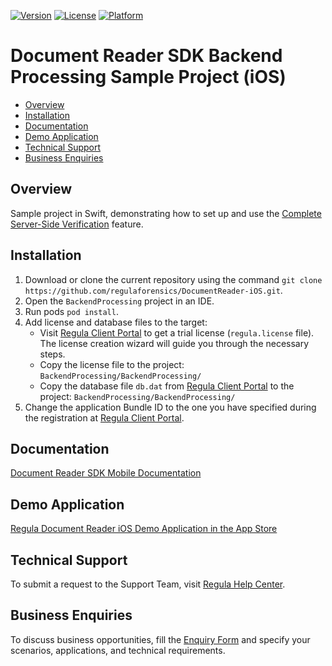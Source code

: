 [![Version](https://img.shields.io/cocoapods/v/DocumentReader.svg?style=flat)](http://cocoapods.org/pods/DocumentReader)
[![License](https://img.shields.io/cocoapods/l/DocumentReader.svg?style=flat)](http://cocoapods.org/pods/DocumentReader)
[![Platform](https://img.shields.io/cocoapods/p/DocumentReader.svg?style=flat)](http://cocoapods.org/pods/DocumentReader)

# Document Reader SDK Backend Processing Sample Project (iOS)

* [Overview](#overview)
* [Installation](#installation)
* [Documentation](#documentation)
* [Demo Application](#demo-application)
* [Technical Support](#technical-support)
* [Business Enquiries](#business-enquiries)

## Overview

Sample project in Swift, demonstrating how to set up and use the <a target="_blank" href="https://docs.regulaforensics.com/develop/doc-reader-sdk/mobile/integration/server-side-verification/">Complete Server-Side Verification</a> feature.

## Installation

1. Download or clone the current repository using the command `git clone https://github.com/regulaforensics/DocumentReader-iOS.git`.
2. Open the `BackendProcessing` project in an IDE.
3. Run pods `pod install`.
4. Add license and database files to the target:
    - Visit [Regula Client Portal](https://client.regulaforensics.com/) to get a trial license (`regula.license` file). The license creation wizard will guide you through the necessary steps.
    - Copy the license file to the project: `BackendProcessing/BackendProcessing/`
    - Copy the database file `db.dat` from [Regula Client Portal](https://client.regulaforensics.com/customer/databases) to the project: `BackendProcessing/BackendProcessing/`
5. Change the application Bundle ID to the one you have specified during the registration at [Regula Client Portal](https://client.regulaforensics.com/).

## Documentation

<a target="_blank" href="https://docs.regulaforensics.com/develop/doc-reader-sdk/mobile/">Document Reader SDK Mobile Documentation</a>

## Demo Application

<a target="_blank" href="https://apps.apple.com/us/app/regula-document-reader/id1001303920">Regula Document Reader iOS Demo Application in the App Store</a>

## Technical Support

To submit a request to the Support Team, visit <a target="_blank" href="https://support.regulaforensics.com/hc/en-us/requests/new?utm_source=github">Regula Help Center</a>.

## Business Enquiries

To discuss business opportunities, fill the <a target="_blank" href="https://explore.regula.app/docs-support-request">Enquiry Form</a> and specify your scenarios, applications, and technical requirements.